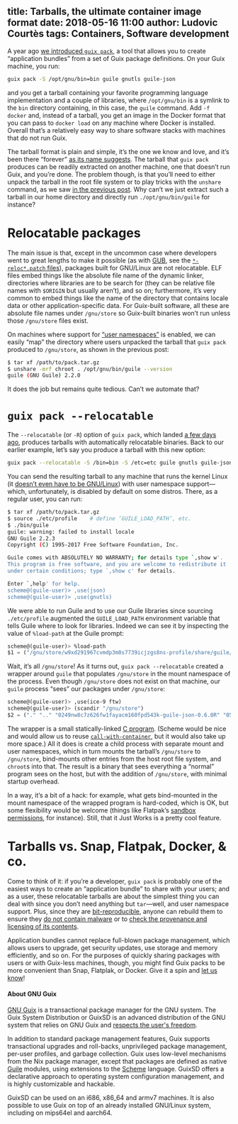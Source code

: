 title: Tarballs, the ultimate container image format
date: 2018-05-16 11:00
author: Ludovic Courtès
tags: Containers, Software development
---

A year ago [we introduced `guix
pack`](https://www.gnu.org/software/guix/blog/2017/creating-bundles-with-guix-pack/),
a tool that allows you to create “application bundles” from a set of Guix
package definitions.  On your Guix machine, you run:

```sh
guix pack -S /opt/gnu/bin=bin guile gnutls guile-json
```

and you get a tarball containing your favorite programming language
implementation and a couple of libraries, where `/opt/gnu/bin` is a
symlink to the `bin` directory containing, in this case, the `guile`
command.  Add `-f docker` and, instead of a tarball, you get an image in
the Docker format that you can pass to `docker load` on any machine
where Docker is installed.  Overall that’s a relatively easy way to
share software stacks with machines that do not run Guix.

The tarball format is plain and simple, it’s the one we know and love,
and it’s been there “forever” [as its name
suggests](https://www.gnu.org/software/tar/manual/html_node/Introduction.html).
The tarball that `guix pack` produces can be readily extracted on
another machine, one that doesn’t run Guix, and you’re done.  The
problem though, is that you’ll need to either unpack the tarball in the
root file system or to play tricks with the `unshare` command, as we saw
[in the previous
post](https://www.gnu.org/software/guix/blog/2017/creating-bundles-with-guix-pack/).
Why can’t we just extract such a tarball in our home directory and
directly run `./opt/gnu/bin/guile` for instance?

# Relocatable packages

The main issue is that, except in the uncommon case where developers
went to great lengths to make it possible (as with
[GUB](http://lilypond.org/gub/), see the [`*-reloc*.patch`
files](https://github.com/gperciva/gub/tree/master/patches)), packages
built for GNU/Linux are not relocatable.  ELF files embed things like
the absolute file name of the dynamic linker, directories where
libraries are to be search for (they can be relative file names with
`$ORIGIN` but usually aren’t), and so on; furthermore, it’s very common
to embed things like the name of the directory that contains locale data
or other application-specific data.  For Guix-built software, all these
are absolute file names under `/gnu/store` so Guix-built binaries won’t
run unless those `/gnu/store` files exist.

On machines where support for [“user
namespaces”](http://man7.org/linux/man-pages/man7/user_namespaces.7.html)
is enabled, we can easily “map” the directory where users unpacked the
tarball that `guix pack` produced to `/gnu/store`, as shown in the
previous post:

```sh
$ tar xf /path/to/pack.tar.gz
$ unshare -mrf chroot . /opt/gnu/bin/guile --version
guile (GNU Guile) 2.2.0
```

It does the job but remains quite tedious.  Can’t we automate that?

# `guix pack --relocatable`

The `--relocatable` (or `-R`) option of `guix pack`, which landed [a few
days ago](https://bugs.gnu.org/31360), produces tarballs with
automatically relocatable binaries.  Back to our earlier example, let’s
say you produce a tarball with this new option:

```sh
guix pack --relocatable -S /bin=bin -S /etc=etc guile gnutls guile-json
```

You can send the resulting tarball to any machine that runs the kernel
Linux (it [doesn’t even have to be
GNU/Linux](https://www.gnu.org/software/guix/blog/2018/guix-on-android/))
with user namespace support—which, unfortunately, is disabled by default
on some distros.  There, as a regular user, you can run:

```sh
$ tar xf /path/to/pack.tar.gz
$ source ./etc/profile    # define ’GUILE_LOAD_PATH’, etc.
$ ./bin/guile
guile: warning: failed to install locale
GNU Guile 2.2.3
Copyright (C) 1995-2017 Free Software Foundation, Inc.

Guile comes with ABSOLUTELY NO WARRANTY; for details type `,show w'.
This program is free software, and you are welcome to redistribute it
under certain conditions; type `,show c' for details.

Enter `,help' for help.
scheme@(guile-user)> ,use(json)
scheme@(guile-user)> ,use(gnutls)
```

We were able to run Guile and to use our Guile libraries since sourcing
`./etc/profile` augmented the `GUILE_LOAD_PATH` environment variable
that tells Guile where to look for libraries.  Indeed we can see it by
inspecting the value of `%load-path` at the Guile prompt:

```scheme
scheme@(guile-user)> %load-path
$1 = ("/gnu/store/w9xd291967cvmdp3m0s7739icjzgs8ns-profile/share/guile/site/2.2" "/gnu/store/b90y3swxlx3vw2yyacs8cz59b8cbpbw5-guile-2.2.3/share/guile/2.2" "/gnu/store/b90y3swxlx3vw2yyacs8cz59b8cbpbw5-guile-2.2.3/share/guile/site/2.2" "/gnu/store/b90y3swxlx3vw2yyacs8cz59b8cbpbw5-guile-2.2.3/share/guile/site" "/gnu/store/b90y3swxlx3vw2yyacs8cz59b8cbpbw5-guile-2.2.3/share/guile")
```

Wait, it’s all `/gnu/store`!  As it turns out, `guix pack --relocatable`
created a wrapper around `guile` that populates `/gnu/store` in the
mount namespace of the process.  Even though `/gnu/store` does not exist
on that machine, our `guile` process “sees” our packages under
`/gnu/store`:

```scheme
scheme@(guile-user)> ,use(ice-9 ftw)
scheme@(guile-user)> (scandir "/gnu/store")
$2 = ("." ".." "0249nw8c7z626fw1fayacm160fpd543k-guile-json-0.6.0R" "05dvazr5wfh7lxx4zi54zfqnx6ha8vxr-bash-static-4.4.12" "0jawbsyafm93nxf4rcmkf1rsk7z03qfa-libltdl-2.4.6" "0z1r7ai6syi2qnf5z8w8n25b1yv8gdr4-info-dir" "1n59wjm6dbvc38b320iiwrxra3dg7yv8-libunistring-0.9.8" "2fg01r58vv9w41kw6drl1wnvqg7rkv9d-libtasn1-4.12" "2ifmksc425qcysl5rkxkbv6yrgc1w9cs-gcc-5.5.0-lib" "2vxvd3vls7c8i9ngs881dy1p5brc7p85-gmp-6.1.2" "4sqaib7c2dfjv62ivrg9b8wa7bh226la-glibc-2.26.105-g0890d5379c" "5kih0kxmipzjw10c53hhckfzkcs7c8mm-gnutls-3.5.13" "8hxm8am4ll05sa8wlwgdq2lj4ddag464-zlib-1.2.11" "90vz0r78bww7dxhpa7vsiynr1rcqhyh4-nettle-3.4" "b90y3swxlx3vw2yyacs8cz59b8cbpbw5-guile-2.2.3" "c4jrwbv7qckvnqa7f3h7bd1hh8rbg72y-libgc-7.6.0" "f5lw5w4nxs6p5gq0c2nb3jsrxc6mmxbi-libgc-7.6.0" "hjxic0k4as384vn2qp0l964isfkb0blb-guile-json-0.6.0" "ksyja5lbwy0mpskvn4rfi5klc00c092d-libidn2-2.0.4" "l15mx9lrwdflyvmb4a05va05v5yqizg5-libffi-3.2.1" "mm0zclrzj3y7rj74hzyd0f224xly04fh-bash-minimal-4.4.12" "vgmln3b639r68vvy75xhcbi7d2w31mx1-pkg-config-0.29.2" "vz3zfmphvv4w4y7nffwr4jkk7k4s0rfs-guile-2.2.3" "w9xd291967cvmdp3m0s7739icjzgs8ns-profile" "x0jf9ckd30k3nhs6bbhkrxsjmqz8phqd-nettle-3.4" "x8z6cr7jggs8vbyh0xzfmxbid63z6y83-guile-2.2.3R" "xbkl3nx0fqgpw2ba8jsjy0bk3nw4q3i4-gnutls-3.5.13R" "xh4k91vl0i8nlyrmvsh01x0mz629w5a9-gmp-6.1.2" "yx12x8v4ny9f6fipk8285jgfzqavii83-manual-database" "zksh1n0p9x903kqbvswgwy2vsk2b7255-libatomic-ops-7.4.8")
```

The wrapper is a small statically-linked [C
program](https://git.savannah.gnu.org/cgit/guix.git/tree/gnu/packages/aux-files/run-in-namespace.c).
(Scheme would be nice and would allow us to reuse
[`call-with-container`](https://www.gnu.org/software/guix/blog/2015/container-provisioning-with-guix/),
but it would also take up more space.)  All it does is create a child
process with separate mount and user namespaces, which in turn mounts
the tarball’s `/gnu/store` to `/gnu/store`, bind-mounts other entries
from the host root file system, and `chroot`s into that.  The result is
a binary that sees everything a “normal” program sees on the host, but
with the addition of `/gnu/store`, with minimal startup overhead.

In a way, it’s a bit of a hack: for example, what gets bind-mounted in
the mount namespace of the wrapped program is hard-coded, which is OK,
but some flexibility would be welcome (things like Flatpak’s [sandbox
permissions](http://docs.flatpak.org/en/latest/sandbox-permissions.html),
for instance).  Still, that it Just Works is a pretty cool feature.

# Tarballs vs. Snap, Flatpak, Docker, & co.

Come to think of it: if you’re a developer, `guix pack` is probably
one of the easiest ways to create an “application bundle” to share with
your users; and as a user, these relocatable tarballs are about the
simplest thing you can deal with since you don’t need anything but
`tar`—well, and user namespace support.  Plus, since they are
[bit-reproducible](https://www.gnu.org/software/guix/blog/tags/reproducible-builds/),
anyone can rebuild them to ensure they [do not contain
malware](https://www.omgubuntu.co.uk/2018/05/ubuntu-snap-malware) or to
[check the provenance and licensing of its
contents](https://lwn.net/Articles/752982/).

Application bundles cannot replace full-blown package management, which
allows users to upgrade, get security updates, use storage and memory
efficiently, and so on.  For the purposes of quickly sharing packages
with users or with Guix-less machines, though, you might find Guix packs
to be more convenient than Snap, Flatplak, or Docker.  Give it a spin
and [let us know](https://www.gnu.org/software/guix/contact/)!

#### About GNU Guix

[GNU Guix](https://www.gnu.org/software/guix) is a transactional package
manager for the GNU system.  The Guix System Distribution or GuixSD is
an advanced distribution of the GNU system that relies on GNU Guix and
[respects the user's
freedom](https://www.gnu.org/distros/free-system-distribution-guidelines.html).

In addition to standard package management features, Guix supports
transactional upgrades and roll-backs, unprivileged package management,
per-user profiles, and garbage collection.  Guix uses low-level
mechanisms from the Nix package manager, except that packages are
defined as native [Guile](https://www.gnu.org/software/guile) modules,
using extensions to the [Scheme](http://schemers.org) language.  GuixSD
offers a declarative approach to operating system configuration
management, and is highly customizable and hackable.

GuixSD can be used on an i686, x86_64 and armv7 machines.  It is also
possible to use Guix on top of an already installed GNU/Linux system,
including on mips64el and aarch64.
